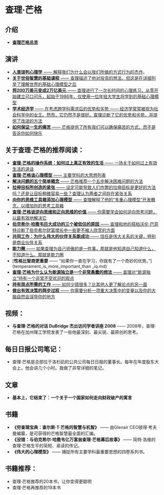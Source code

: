 # 查理·芒格

## 介绍

- [**查理芒格总览**](charlie_munger.md)

## 演讲

- [**人类误判心理学** —— 解释我们为什么会以我们所做的方式行为的杰作](misjudgment.md)。
- [**关于世俗智慧的基础课程** —— 查理描述了他对投资的想法，但这是在详细列举了理解世界的基础心理模型之后](elementary_worldly_wisdom.md)
- [**将200万美元变成2万亿美元** —— 查理进行了一次长时间的心理练习，从零开始建立可口可乐，起始于1986年，仅使用一位年轻大学生将学到的基础心理模型](2to2.md)
- [**学术经济学** —— 在考虑跨学科需求后的优势和劣势 —— 经济学常常被视为社会科学中的女王。然而，它仍然不是很好。查理诊断了它的优势和劣势，并提供了改进的方法](interdisciplinary_needs.md)
- [**如何保证一生的痛苦** —— 芒格提供了所有我们可以确保痛苦的方式，而不是告诉你如何快乐](a_life_of_misery.md)

## 关于查理·芒格的推荐阅读：

- [**查理·芒格的操作系统：如何过上真正有效的生活** —— 一场关于如何过上有效生活的讲话](life_really_work.md)
- [**查理·芒格谈心理模型** —— 主要学科的大思想列表](mental_models.md)
- [**解决问题的五个简单概念** —— 芒格推荐一个五步解决困难问题的方法](five_simple_notions_that_solve_problems.md)
- [**拉伸目标所创造的紧张** —— 设定可能导致人们作弊的拉伸目标是更好的方法吗？还是让目标稍微容易一些？查理认为两者之间存在紧张关系](the_tension_created_by_stretch_goals.md)
- [**向你的思维工具箱添加心理模型** —— 查理解释了他的“多重心理模型”开发概念，以增加你的思考工具箱](adding_mental_tools_to_your_toolbox.md)
- [**查理·芒格谈逆向思维和正向思维的价值** —— 你需要学会如何逆向思考问题，以最有效地解决它](thinking_backward_and_forward.md)
- [**伯克希尔·哈撒韦巨大成功的三个被低估的原因** —— 查理和他的搭档沃伦·巴菲特诊断了伯克希尔财富增长中一些更不被人欣赏的方面](three_reasons_berkshire_success.md)
- [**共同工作：为什么伟大的伙伴关系能成功** —— 信任是伟大关系的关键，特别是商业伙伴关系](working_together.md)
- [**能力圈** —— 如果查理为自己骄傲的是一件事，那就是他知道自己知道什么，不知道什么。那就是能力圈](circle_of_competence.md)
- [**性格比智商更重要** —— “如果你一直在学习，你就有了一个奇妙的优势。”](temperament_is_more_important_than _iq.md)
- [**查理·芒格为什么认为能源独立是一个非常愚蠢的想法** —— 查理对“能源独立”持有一个非常不受欢迎的观点]()
- [**持有观点所需的工作** —— 如何少错很多？比其他人更了解论点的另一面]()
- [**做出有效决策的两步过程** —— 你需要分析一项重大决策中的变量以及你的大脑自然会误导你的地方]()

## 视频：

- **与查理·芒格的对话 DuBridge 杰出访问学者讲座 2008** —— 2008年，查理·芒格在加州理工学院发表了一些他最深刻、最尖锐、最原创的思考。

## 每日日报公司笔记：

- 查理·芒格是总部位于洛杉矶的公共公司每日日报的董事长。每年在年度股东大会上，他会讲几个小时。我做了非常详细的笔记。

## 文章

- **基本上，它结束了：一个关于一个国家如何走向财政破产的寓言**

## 书籍

- **《穷查理宝典：查尔斯·T·芒格的智慧与机智》** —— 由Glenair CEO彼得·考夫曼编纂，是可获得的芒格智慧最全面的汇编。
- **《没错：与伯克希尔·哈撒韦亿万富翁查理·芒格幕后故事》** —— 简特·洛维的查理·芒格生平的简短、易读的传记。
- **《伟大的心理模型》** —— 捕捉所有主要学科最重要思想的四卷系列书。

## 书籍推荐：

- 查理·芒格推荐的20本书，让你变得更聪明
- 查理·芒格再推荐的19本书